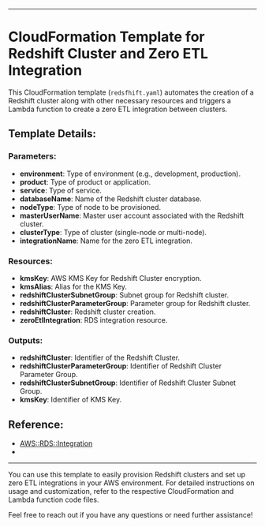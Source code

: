 
---

# CloudFormation Template for Redshift Cluster and Zero ETL Integration

This CloudFormation template (`redsfhift.yaml`) automates the creation of a Redshift cluster along with other necessary resources and triggers a Lambda function to create a zero ETL integration between clusters.

## Template Details:

### Parameters:

- **environment**: Type of environment (e.g., development, production).
- **product**: Type of product or application.
- **service**: Type of service.
- **databaseName**: Name of the Redshift cluster database.
- **nodeType**: Type of node to be provisioned.
- **masterUserName**: Master user account associated with the Redshift cluster.
- **clusterType**: Type of cluster (single-node or multi-node).
- **integrationName**: Name for the zero ETL integration.

### Resources:

- **kmsKey**: AWS KMS Key for Redshift Cluster encryption.
- **kmsAlias**: Alias for the KMS Key.
- **redshiftClusterSubnetGroup**: Subnet group for Redshift cluster.
- **redshiftClusterParameterGroup**: Parameter group for Redshift cluster.
- **redshiftCluster**: Redshift cluster creation.
- **zeroEtlIntegration**: RDS integration resource.

### Outputs:

- **redshiftCluster**: Identifier of the Redshift Cluster.
- **redshiftClusterParameterGroup**: Identifier of Redshift Cluster Parameter Group.
- **redshiftClusterSubnetGroup**: Identifier of Redshift Cluster Subnet Group.
- **kmsKey**: Identifier of KMS Key.

## Reference:

- [AWS::RDS::Integration](https://docs.aws.amazon.com/AWSCloudFormation/latest/UserGuide/aws-resource-rds-integration.html)
- []()

---

You can use this template to easily provision Redshift clusters and set up zero ETL integrations in your AWS environment. For detailed instructions on usage and customization, refer to the respective CloudFormation and Lambda function code files.

Feel free to reach out if you have any questions or need further assistance!

